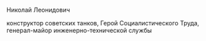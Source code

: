 Николай Леонидович

конструктор советских танков, Герой Социалистического Труда, генерал-майор инженерно-технической службы